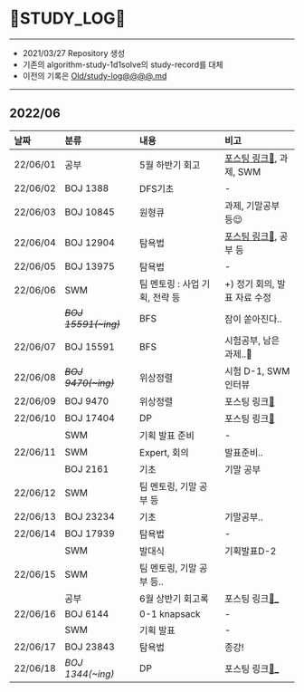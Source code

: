 # 📜STUDY_LOG📜
---
- 2021/03/27 Repository 생성
- 기존의 algorithm-study-1d1solve의 study-record를 대체
- 이전의 기록은 [Old/study-log@@@@.md](https://github.com/Oriburger/oriburger_study_log/blob/main/Old/study_log_2021.md)
---

## 2022/06

<div markdown="1">

|날짜|분류|내용|비고|
|:----|:----|:----|:----|
|22/06/01|공부|5월 하반기 회고|[포스팅 링크📑](https://blog.naver.com/uss425/222755060322), 과제, SWM |
|22/06/02|BOJ 1388|DFS기초|-|
|22/06/03|BOJ 10845|원형큐|과제, 기말공부 등😌|
|22/06/04|BOJ 12904|탐욕법|[포스팅 링크📑](https://blog.naver.com/uss425/222759658744), 공부 등|
|22/06/05|BOJ 13975|탐욕법|-|
|22/06/06|SWM|팀 멘토링 : 사업 기획, 전략 등|+) 정기 회의, 발표 자료 수정|
||~~*BOJ 15591(~ing)*~~|BFS|잠이 쏟아진다..|
|22/06/07|BOJ 15591|BFS|시험공부, 남은 과제..🥲|
|22/06/08|~~*BOJ 9470(~ing)*~~|위상정렬|시험 D-1, SWM 인터뷰|
|22/06/09|BOJ 9470|위상정렬|포스팅 링크[📑](https://blog.naver.com/uss425/222768013316)|
|22/06/10|BOJ 17404|DP|포스팅 링크[📑](https://blog.naver.com/uss425/222768023554)|
||SWM|기획 발표 준비|-|
|22/06/11|SWM|Expert, 회의|발표준비..|
||BOJ 2161|기초|기말 공부|
|22/06/12|SWM|팀 멘토링, 기말 공부 등|
|22/06/13|BOJ 23234|기초|기말공부..|
|22/06/14|BOJ 17939|탐욕법|-|
||SWM|발대식|기획발표D-2|
|22/06/15|SWM|팀 멘토링, 기말 공부 등..|
||공부|6월 상반기 회고록|포스팅 링크[📑_](https://blog.naver.com/uss425/222774788417)|
|22/06/16|BOJ 6144|0-1 knapsack|-|
||SWM|기획 발표|-|
|22/06/17|BOJ 23843|탐욕법|종강!|
|22/06/18|*BOJ 1344(~ing)*|DP|포스팅 링크[📑_](https://blog.naver.com/uss425/222778883662)|
</div>

<!--

- 📔📚📙📘📗📒📃📜📄📑

-->
